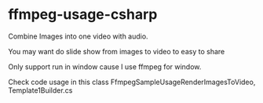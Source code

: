 # ffmpeg-usage-csharp

Combine Images into one video with audio.

You may want do slide show from images to video to easy to share

Only support run in window cause I use ffmpeg for window.


Check code usage in this class FfmpegSampleUsageRenderImagesToVideo, Template1Builder.cs
